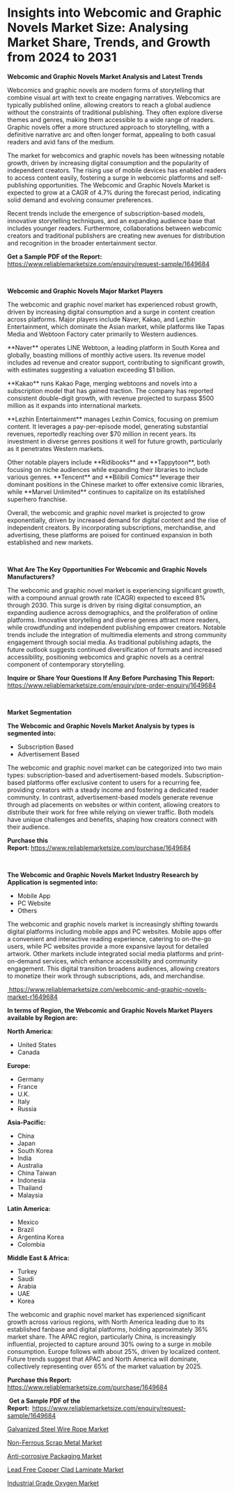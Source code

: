 <p><h1>Insights into Webcomic and Graphic Novels Market Size: Analysing Market Share, Trends, and Growth from 2024 to 2031</h1></p><p><strong>Webcomic and Graphic Novels Market Analysis and Latest Trends</strong></p>
<p><p>Webcomics and graphic novels are modern forms of storytelling that combine visual art with text to create engaging narratives. Webcomics are typically published online, allowing creators to reach a global audience without the constraints of traditional publishing. They often explore diverse themes and genres, making them accessible to a wide range of readers. Graphic novels offer a more structured approach to storytelling, with a definitive narrative arc and often longer format, appealing to both casual readers and avid fans of the medium.</p><p>The market for webcomics and graphic novels has been witnessing notable growth, driven by increasing digital consumption and the popularity of independent creators. The rising use of mobile devices has enabled readers to access content easily, fostering a surge in webcomic platforms and self-publishing opportunities. The Webcomic and Graphic Novels Market is expected to grow at a CAGR of 4.7% during the forecast period, indicating solid demand and evolving consumer preferences. </p><p>Recent trends include the emergence of subscription-based models, innovative storytelling techniques, and an expanding audience base that includes younger readers. Furthermore, collaborations between webcomic creators and traditional publishers are creating new avenues for distribution and recognition in the broader entertainment sector. </p></p>
<p><strong>Get a Sample PDF of the Report:&nbsp;</strong> <a href="https://www.reliablemarketsize.com/enquiry/request-sample/1649684?utm_campaign=1568&utm_medium=2&utm_source=Github&utm_content=ia&utm_term=15102024&utm_id=webcomic-and-graphic-novels">https://www.reliablemarketsize.com/enquiry/request-sample/1649684</a></p>
<p>&nbsp;</p>
<p><strong>Webcomic and Graphic Novels Major Market Players</strong></p>
<p><p>The webcomic and graphic novel market has experienced robust growth, driven by increasing digital consumption and a surge in content creation across platforms. Major players include Naver, Kakao, and Lezhin Entertainment, which dominate the Asian market, while platforms like Tapas Media and Webtoon Factory cater primarily to Western audiences.</p><p>**Naver** operates LINE Webtoon, a leading platform in South Korea and globally, boasting millions of monthly active users. Its revenue model includes ad revenue and creator support, contributing to significant growth, with estimates suggesting a valuation exceeding $1 billion.</p><p>**Kakao** runs Kakao Page, merging webtoons and novels into a subscription model that has gained traction. The company has reported consistent double-digit growth, with revenue projected to surpass $500 million as it expands into international markets.</p><p>**Lezhin Entertainment** manages Lezhin Comics, focusing on premium content. It leverages a pay-per-episode model, generating substantial revenues, reportedly reaching over $70 million in recent years. Its investment in diverse genres positions it well for future growth, particularly as it penetrates Western markets.</p><p>Other notable players include **Ridibooks** and **Tappytoon**, both focusing on niche audiences while expanding their libraries to include various genres. **Tencent** and **Bilibili Comics** leverage their dominant positions in the Chinese market to offer extensive comic libraries, while **Marvel Unlimited** continues to capitalize on its established superhero franchise.</p><p>Overall, the webcomic and graphic novel market is projected to grow exponentially, driven by increased demand for digital content and the rise of independent creators. By incorporating subscriptions, merchandise, and advertising, these platforms are poised for continued expansion in both established and new markets.</p></p>
<p>&nbsp;</p>
<p><strong>What Are The Key Opportunities For Webcomic and Graphic Novels Manufacturers?</strong></p>
<p><p>The webcomic and graphic novel market is experiencing significant growth, with a compound annual growth rate (CAGR) expected to exceed 8% through 2030. This surge is driven by rising digital consumption, an expanding audience across demographics, and the proliferation of online platforms. Innovative storytelling and diverse genres attract more readers, while crowdfunding and independent publishing empower creators. Notable trends include the integration of multimedia elements and strong community engagement through social media. As traditional publishing adapts, the future outlook suggests continued diversification of formats and increased accessibility, positioning webcomics and graphic novels as a central component of contemporary storytelling.</p></p>
<p><strong>Inquire or Share Your Questions If Any Before Purchasing This Report:</strong> <a href="https://www.reliablemarketsize.com/enquiry/pre-order-enquiry/1649684?utm_campaign=1568&utm_medium=2&utm_source=Github&utm_content=ia&utm_term=15102024&utm_id=webcomic-and-graphic-novels">https://www.reliablemarketsize.com/enquiry/pre-order-enquiry/1649684</a></p>
<p>&nbsp;</p>
<p><strong>Market Segmentation</strong></p>
<p><strong>The Webcomic and Graphic Novels Market Analysis by types is segmented into:</strong></p>
<p><ul><li>Subscription Based</li><li>Advertisement Based</li></ul></p>
<p><p>The webcomic and graphic novel market can be categorized into two main types: subscription-based and advertisement-based models. Subscription-based platforms offer exclusive content to users for a recurring fee, providing creators with a steady income and fostering a dedicated reader community. In contrast, advertisement-based models generate revenue through ad placements on websites or within content, allowing creators to distribute their work for free while relying on viewer traffic. Both models have unique challenges and benefits, shaping how creators connect with their audience.</p></p>
<p><strong>Purchase this Report:&nbsp;</strong><a href="https://www.reliablemarketsize.com/purchase/1649684?utm_campaign=1568&utm_medium=2&utm_source=Github&utm_content=ia&utm_term=15102024&utm_id=webcomic-and-graphic-novels">https://www.reliablemarketsize.com/purchase/1649684</a></p>
<p>&nbsp;</p>
<p><strong>The Webcomic and Graphic Novels Market Industry Research by Application is segmented into:</strong></p>
<p><ul><li>Mobile App</li><li>PC Website</li><li>Others</li></ul></p>
<p><p>The webcomic and graphic novels market is increasingly shifting towards digital platforms including mobile apps and PC websites. Mobile apps offer a convenient and interactive reading experience, catering to on-the-go users, while PC websites provide a more expansive layout for detailed artwork. Other markets include integrated social media platforms and print-on-demand services, which enhance accessibility and community engagement. This digital transition broadens audiences, allowing creators to monetize their work through subscriptions, ads, and merchandise.</p></p>
<p><a href="https://www.reliablemarketsize.com/webcomic-and-graphic-novels-market-r1649684?utm_campaign=1568&utm_medium=2&utm_source=Github&utm_content=ia&utm_term=15102024&utm_id=webcomic-and-graphic-novels">&nbsp;https://www.reliablemarketsize.com/webcomic-and-graphic-novels-market-r1649684</a></p>
<p><strong>In terms of Region, the Webcomic and Graphic Novels Market Players available by Region are:</strong></p>
<p>
    <p> <strong> North America: </strong>
        <ul>
            <li>United States</li>
            <li>Canada</li>
        </ul>
        </p> 
    <p> <strong> Europe: </strong>
        <ul>
            <li>Germany</li>
            <li>France</li>
            <li>U.K.</li>
            <li>Italy</li>
            <li>Russia</li>
        </ul>
        </p> 
    <p> <strong> Asia-Pacific: </strong>
        <ul>
            <li>China</li>
            <li>Japan</li>
            <li>South Korea</li>
            <li>India</li>
            <li>Australia</li>
            <li>China Taiwan</li>
            <li>Indonesia</li>
            <li>Thailand</li>
            <li>Malaysia</li>
        </ul>
        </p> 
    <p> <strong> Latin America: </strong>
        <ul>
            <li>Mexico</li>
            <li>Brazil</li>
            <li>Argentina Korea</li>
            <li>Colombia</li>
        </ul>
        </p> 
    <p> <strong> Middle East & Africa: </strong>
        <ul>
            <li>Turkey</li>
            <li>Saudi</li>
            <li>Arabia</li>
            <li>UAE</li>
            <li>Korea</li>
        </ul>
    </p>
    </p>
<p><p>The webcomic and graphic novel market has experienced significant growth across various regions, with North America leading due to its established fanbase and digital platforms, holding approximately 36% market share. The APAC region, particularly China, is increasingly influential, projected to capture around 30% owing to a surge in mobile consumption. Europe follows with about 25%, driven by localized content. Future trends suggest that APAC and North America will dominate, collectively representing over 65% of the market valuation by 2025.</p></p>
<p><strong>Purchase this Report: </strong><a href="https://www.reliablemarketsize.com/purchase/1649684?utm_campaign=1568&utm_medium=2&utm_source=Github&utm_content=ia&utm_term=15102024&utm_id=webcomic-and-graphic-novels">https://www.reliablemarketsize.com/purchase/1649684</a></p>
<p>&nbsp;<strong>Get a Sample PDF of the Report:&nbsp;&nbsp;</strong><a href="https://www.reliablemarketsize.com/enquiry/request-sample/1649684?utm_campaign=1568&utm_medium=2&utm_source=Github&utm_content=ia&utm_term=15102024&utm_id=webcomic-and-graphic-novels">https://www.reliablemarketsize.com/enquiry/request-sample/1649684</a></p>
<p><strong></strong></p>
<p><p><a href="https://www.linkedin.com/pulse/future-innovation-global-galvanized-steel-wire-rope-market-growth-vggef?trk=public_post_embed_feed-article-content&utm_campaign=1568&utm_medium=2&utm_source=Github&utm_content=ia&utm_term=15102024&utm_id=webcomic-and-graphic-novels">Galvanized Steel Wire Rope Market</a></p><p><a href="https://www.linkedin.com/pulse/non-ferrous-scrap-metal-revenue-growth-report-2024-2031-y5wdf?trk=public_post_embed_feed-article-content&utm_campaign=1568&utm_medium=2&utm_source=Github&utm_content=ia&utm_term=15102024&utm_id=webcomic-and-graphic-novels">Non-Ferrous Scrap Metal Market</a></p><p><a href="https://www.linkedin.com/pulse/anti-corrosive-packaging-market-global-regional-analysis-qi7yf?trk=public_post_embed_feed-article-content&utm_campaign=1568&utm_medium=2&utm_source=Github&utm_content=ia&utm_term=15102024&utm_id=webcomic-and-graphic-novels">Anti-corrosive Packaging Market</a></p><p><a href="https://www.linkedin.com/pulse/lead-free-copper-clad-laminate-market-size-growth-trends-statistics-jrczf?trk=public_post_embed_feed-article-content&utm_campaign=1568&utm_medium=2&utm_source=Github&utm_content=ia&utm_term=15102024&utm_id=webcomic-and-graphic-novels">Lead Free Copper Clad Laminate Market</a></p><p><a href="https://www.linkedin.com/pulse/comprehensive-industrial-grade-oxygen-market-report-regional-naw0f?trk=public_post_embed_feed-article-content&utm_campaign=1568&utm_medium=2&utm_source=Github&utm_content=ia&utm_term=15102024&utm_id=webcomic-and-graphic-novels">Industrial Grade Oxygen Market</a></p></p>